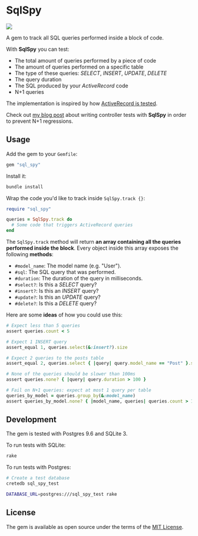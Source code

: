 # SqlSpy

<a href="https://travis-ci.com/github/lipanski/sql-spy"><img src="https://api.travis-ci.com/lipanski/sql-spy.svg?branch=master"></a>

A gem to track all SQL queries performed inside a block of code.

With **SqlSpy** you can test:

- The total amount of queries performed by a piece of code
- The amount of queries performed on a specific table
- The type of these queries: *SELECT*, *INSERT*, *UPDATE*, *DELETE*
- The query duration
- The SQL produced by your *ActiveRecord* code
- N+1 queries

The implementation is inspired by how [ActiveRecord is tested](https://github.com/rails/rails/blob/6-0-stable/activerecord/test/cases/test_case.rb).

Check out [my blog post](https://lipanski.com/posts/activerecord-eager-loading#preventing-n1-regressions-with-tests) about writing controller tests with **SqlSpy** in order to prevent N+1 regressions.

## Usage

Add the gem to your `Gemfile`:

```ruby
gem "sql_spy"
```

Install it:

```sh
bundle install
```

Wrap the code you'd like to track inside `SqlSpy.track {}`:

```ruby
require "sql_spy"

queries = SqlSpy.track do
  # Some code that triggers ActiveRecord queries
end
```

The `SqlSpy.track` method will return **an array containing all the queries performed inside the block**. Every object inside this array exposes the following **methods**:

- `#model_name`: The model name (e.g. "User").
- `#sql`: The SQL query that was performed.
- `#duration`: The duration of the query in milliseconds.
- `#select?`: Is this a *SELECT* query?
- `#insert?`: Is this an *INSERT* query?
- `#update?`: Is this an *UPDATE* query?
- `#delete?`: Is this a *DELETE* query?

Here are some **ideas** of how you could use this:

```ruby
# Expect less than 5 queries
assert queries.count < 5

# Expect 1 INSERT query
assert_equal 1, queries.select(&:insert?).size

# Expect 2 queries to the posts table
assert_equal 2, queries.select { |query| query.model_name == "Post" }.size

# None of the queries should be slower than 100ms
assert queries.none? { |query| query.duration > 100 }

# Fail on N+1 queries: expect at most 1 query per table
queries_by_model = queries.group_by(&:model_name)
assert queries_by_model.none? { |model_name, queries| queries.count > 1 }
```

## Development

The gem is tested with Postgres 9.6 and SQLite 3.

To run tests with SQLite:

```sh
rake
```

To run tests with Postgres:

```sh
# Create a test database
cretedb sql_spy_test

DATABASE_URL=postgres:///sql_spy_test rake
```

## License

The gem is available as open source under the terms of the [MIT License](https://opensource.org/licenses/MIT).
